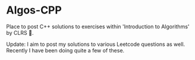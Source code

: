 # Algos-CPP
Place to post C++ solutions to exercises within 'Introduction to Algorithms' by CLRS :thought_balloon:.

Update: I aim to post my solutions to various Leetcode questions as well. Recently I have been doing quite a few of these. 
